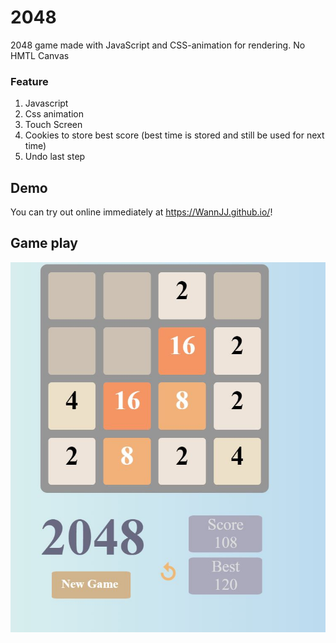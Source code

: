 # 2048

2048 game made with JavaScript and CSS-animation for rendering. No HMTL Canvas

### Feature
1. Javascript
2. Css animation
3. Touch Screen
4. Cookies to store best score (best time is stored and still be used for next time)
5. Undo last step
## Demo
You can try out online immediately at <link>https://WannJJ.github.io/</link>!
## Game play
![Gameplay](Screenshots/2048Capture.JPG)
